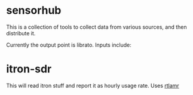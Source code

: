 # sensorhub

This is a collection of tools to collect data from various sources, and then distribute it.

Currently the output point is librato. Inputs include:

# itron-sdr

This will read itron stuff and report it as hourly usage rate. Uses [rtlamr](https://github.com/bemasher/rtlamr)
